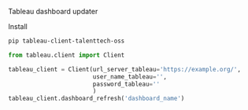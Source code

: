Tableau dashboard updater


Install
```sh
pip tableau-client-talenttech-oss
```

```python
from tableau.client import Client

tableau_client = Client(url_server_tableau='https://example.org/',
                        user_name_tableau='',
                        password_tableau=''
                        )
tableau_client.dashboard_refresh('dashboard_name')

```